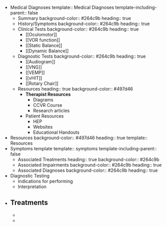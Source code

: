 - Medical Diagnoses
  template:: Medical Diagnoses
  template-including-parent:: false
	- Summary
	  background-color:: #264c9b
	  heading:: true
	- History/Symptoms
	  background-color:: #264c9b
	  heading:: true
	- Clinical Tests
	  background-color:: #264c9b
	  heading:: true
		- [[Oculomotor]]
		- [[VOR function]]
		- [[Static Balance]]
		- [[Dynamic Balance]]
	- Diagnostic Tests
	  background-color:: #264c9b
	  heading:: true
		- [[Audiogram]]
		- [[VNG]]
		- [[VEMP]]
		- [[vHIT]]
		- [[Rotary Chair]]
	- Resources
	  heading:: true
	  background-color:: #497d46
		- **Therapist Resources**
			- Diagrams
			- CCVR Course
			- Research articles
		- Patient Resources
			- HEP
			- Websites
			- Educational Handouts
- Resources
  background-color:: #497d46
  heading:: true
  template:: Resources
- Symptoms template
  template:: symptoms
  template-including-parent:: false
	- Associated Treatments
	  heading:: true
	  background-color:: #264c9b
	- Associated Impairments
	  background-color:: #264c9b
	  heading:: true
	- Associated Diagnoses
	  background-color:: #264c9b
	  heading:: true
- Diagnostic Testing
	- Indications for performing
	- Interpretation
- Treatments
	-
	-
	-
